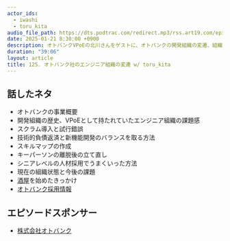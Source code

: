 ```yaml
---
actor_ids:
  - iwashi
  - toru_kita
audio_file_path: https://dts.podtrac.com/redirect.mp3/rss.art19.com/episodes/5a0fd309-4c42-4b62-bbb3-481602c80569.mp3
date: 2025-01-21 8:30:00 +0900
description: オトバンクVPoEの北川さんをゲストに、オトバンクの開発組織の変遷、組織課題に対する試行錯誤、シニアレベルの人材採用、酒屋などについて語っていただいたエピソードです。
duration: "39:06"
layout: article
title: 125. オトバンク社のエンジニア組織の変遷 w/ toru_kita
---
```


## 話したネタ

- オトバンクの事業概要
- 開発組織の歴史、VPoEとして持たれていたエンジニア組織の課題感
- スクラム導入と試行錯誤
- 技術的負債返済と新機能開発のバランスを取る方法
- スキルマップの作成
- キーパーソンの離脱後の立て直し
- シニアレベルの人材採用でうまくいった方法
- 現在の組織状態と今後の課題
- [酒屋](https://www.instagram.com/kitagawatoru)を始めたきっかけ
- [オトバンク採用情報](https://www.otobank.co.jp/recruit)

## エピソードスポンサー

- [株式会社オトバンク](https://www.otobank.co.jp/)
